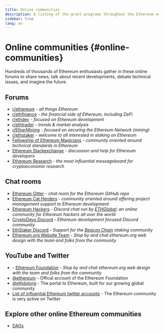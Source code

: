 ```yaml
---
title: Online communities
description: A listing of the grant programs throughout the Ethereum ecosystem.
sidebar: true
lang: en
---
```


# Online communities {#online-communities}

Hundreds of thousands of Ethereum enthusiasts gather in these online forums to share news, talk about recent developments, debate technical issues, and imagine the future.

## Forums

<!-- - ![POAP Logo](src/assets/poap-logo.svg) POAP -->

- [r/ethereum](https://www.reddit.com/r/ethereum/) - _all things Ethereum_ <Icon name="youtube" />
- [r/ethfinance](https://www.reddit.com/r/ethfinance/) - _the financial side of Ethereum, including DeFi_
- [r/ethdev](https://www.reddit.com/r/ethdev/) - _focused on Ethereum development_
- [r/ethtrader](https://www.reddit.com/r/ethtrader/) - _trends & market analysis_
- [r/EtherMining](https://www.reddit.com/r/EtherMining/) - _focused on securing the Ethereum Network (mining)_
- [r/ethstaker](https://www.reddit.com/r/ethstaker/) - _welcome to all interested in staking on Ethereum_
- [Fellowship of Ethereum Magicians](https://ethereum-magicians.org) - _community oriented around technical standards in Ethereum_
- [Ethereum Stackexchange](https://ethereum.stackexchange.com) - _discussion and help for Ethereum developers_
- [Ethereum Research](https://ethresear.ch) - _the most influential messageboard for cryptoeconomic research_

## Chat rooms

- <Icon name="discord" /> <a href="https://gitter.im/ethereum/home">Ethereum Gitter</a> - <i>chat room for the Ethereum GitHub repo</i>
- [Ethereum Cat Herders](https://discord.gg/tzYmDmF) - _community oriented around offering project management support to Ethereum development_
- [Ethereum Hackers](https://ethglobal.co/discord) - _Discord chat run by [ETHGlobal](https://www.ethglobal.co/): an online community for Ethereum hackers all over the world_
- [CryptoDevs Discord](https://discord.gg/5W5tVb3) - _Ethereum development focused Discord community_
- [EthStaker Discord](https://discord.io/ethstaker) - _Support for the [Beacon Chain](/eth2/beacon-chain/) staking community_
- [Ethereum.org Website Team](https://discord.gg/CetY6Y4) - _Stop by and chat ethereum.org web design with the team and folks from the community_

## YouTube and Twitter

- <Icon name="youtube" /> - [Ethereum Foundation]() - _Stop by and chat ethereum.org web design with the team and folks from the community_
- [@ethereum]() - Offical account of the Ethereum Foundation
- [@ethdotorg]() - The portal to Ethereum, built for our growing global community
- [List of influential Ethereum twitter accounts]() - The Ethereum community is very active on Twitter

<Divider />

## Explore other online Ethereum communities

- [DAOs](/community/daos/)
